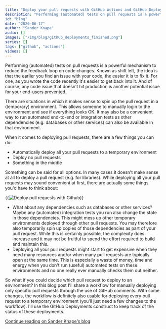 ```yaml
---
title: "Deploy your pull requests with GitHub Actions and GitHub Deployments"
description: "Performing (automated) tests on pull requests is a powerful mechanism to reduce the feedback loop on code changes. Known as shift left, the idea is that the earlier you find an issue with your code, the easier it is to fix it. For one, as you wrote the code recently it's easier to get back into it. And of course, any code issue that doesn't hit production is another potential issue for your end-users prevented." 
id: "blog"
date: "2020-06-17"
author: "Sander Knape"
audio: []
images: ["/img/blog/github_deployments_finished.png"]
series: []
tags: ["github", "actions"]
videos: []
---
```


Performing (automated) tests on pull requests is a powerful mechanism to reduce the feedback loop on code changes. Known as shift left, the idea is that the earlier you find an issue with your code, the easier it is to fix it. For one, as you wrote the code recently it's easier to get back into it. And of course, any code issue that doesn't hit production is another potential issue for your end-users prevented.

There are situations in which it makes sense to spin up the pull request in a (temporary) environment. This allows someone to manually login to the environment and see if everything looks OK. It may also be a convenient way to run automated end-to-end or integration tests as other dependencies (e.g. databases or other services) can also be available in that environment.

When it comes to deploying pull requests, there are a few things you can do:

 * Automatically deploy all your pull requests to a temporary environment
 * Deploy no pull requests
 * Something in the middle
 
 Something can be said for all options. In many cases it doesn't make sense at all to deploy a pull request (e.g. for libraries). While deploying all your pull requests may sound convenient at first, there are actually some things you'd have to think about:

 {{<img src="/img/blog/github_deployments_finished.png" class="img-fluid px-1 w-50 float-right" title="Deploy pull requests with Github" >}}

 * What about any dependencies such as databases or other services? Maybe any (automated) integration tests you run also change the state in those dependencies. This might mess up other temporary environments deployed through other pull requests. You may therefore also temporarily spin up copies of those dependencies as part of your pull request. While this is certainly possible, the complexity does increase and it may not be fruitful to spend the effort required to build and maintain this.
 * Deploying all your pull requests might start to get expensive when they need many resources and/or when many pull requests are typically open at the same time. This is especially a waste of money, time and energy when you don't run (useful) automated tests on these environments and no one really ever manually checks them out neither.

So what if you could decide which pull request to deploy to an environment? In this blog post I'll share a workflow for manually deploying only specific pull requests through the use of GitHub comments. With some changes, the workflow is definitely also usable for deploying every pull request to a temporary environment (you'll just need a few changes to the workflow). I'll use the GitHub Deployments construct to keep track of the status of these deployments.




[Continue reading on Sander Knape's blog](https://sanderknape.com/2020/05/deploy-pull-requests-github-actions-deployments/)